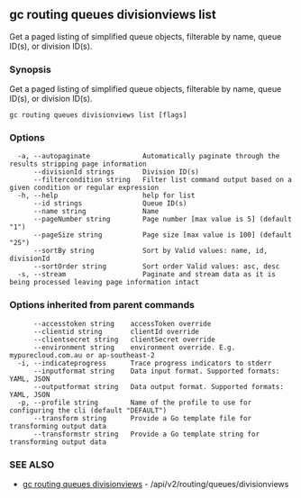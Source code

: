 ## gc routing queues divisionviews list

Get a paged listing of simplified queue objects, filterable by name, queue ID(s), or division ID(s).

### Synopsis

Get a paged listing of simplified queue objects, filterable by name, queue ID(s), or division ID(s).

```
gc routing queues divisionviews list [flags]
```

### Options

```
  -a, --autopaginate             Automatically paginate through the results stripping page information
      --divisionId strings       Division ID(s)
      --filtercondition string   Filter list command output based on a given condition or regular expression
  -h, --help                     help for list
      --id strings               Queue ID(s)
      --name string              Name
      --pageNumber string        Page number [max value is 5] (default "1")
      --pageSize string          Page size [max value is 100] (default "25")
      --sortBy string            Sort by Valid values: name, id, divisionId
      --sortOrder string         Sort order Valid values: asc, desc
  -s, --stream                   Paginate and stream data as it is being processed leaving page information intact
```

### Options inherited from parent commands

```
      --accesstoken string    accessToken override
      --clientid string       clientId override
      --clientsecret string   clientSecret override
      --environment string    environment override. E.g. mypurecloud.com.au or ap-southeast-2
  -i, --indicateprogress      Trace progress indicators to stderr
      --inputformat string    Data input format. Supported formats: YAML, JSON
      --outputformat string   Data output format. Supported formats: YAML, JSON
  -p, --profile string        Name of the profile to use for configuring the cli (default "DEFAULT")
      --transform string      Provide a Go template file for transforming output data
      --transformstr string   Provide a Go template string for transforming output data
```

### SEE ALSO

* [gc routing queues divisionviews](gc_routing_queues_divisionviews.html)	 - /api/v2/routing/queues/divisionviews


